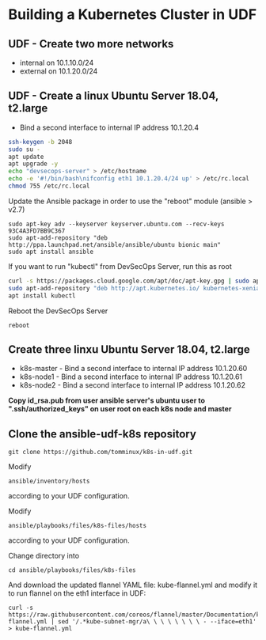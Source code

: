 # Building a Kubernetes Cluster in UDF

## UDF - Create two more networks
* internal on 10.1.10.0/24
* external on 10.1.20.0/24

## UDF - Create a linux Ubuntu Server 18.04, t2.large

* Bind a second interface to internal IP address 10.1.20.4

```bash
ssh-keygen -b 2048
sudo su -
apt update
apt upgrade -y
echo "devsecops-server" > /etc/hostname
echo -e '#!/bin/bash\nifconfig eth1 10.1.20.4/24 up' > /etc/rc.local
chmod 755 /etc/rc.local
```

Update the Ansible package in order to use the "reboot" module (ansible > v2.7)

```
sudo apt-key adv --keyserver keyserver.ubuntu.com --recv-keys 93C4A3FD7BB9C367
sudo apt-add-repository "deb http://ppa.launchpad.net/ansible/ansible/ubuntu bionic main"
sudo apt install ansible
```

If you want to run "kubectl" from DevSecOps Server, run this as root

```bash
curl -s https://packages.cloud.google.com/apt/doc/apt-key.gpg | sudo apt-key add
sudo apt-add-repository "deb http://apt.kubernetes.io/ kubernetes-xenial main"
apt install kubectl
```

Reboot the DevSecOps Server

    reboot

## Create three linxu Ubuntu Server 18.04, t2.large
* k8s-master -  Bind a second interface to internal IP address 10.1.20.60
* k8s-node1 -  Bind a second interface to internal IP address 10.1.20.61
* k8s-node2 -  Bind a second interface to internal IP address 10.1.20.62

**Copy id_rsa.pub from user ansible server's ubuntu user to ".ssh/authorized_keys" on user root on each k8s node and master**

## Clone the ansible-udf-k8s repository

    git clone https://github.com/tomminux/k8s-in-udf.git
    
Modify 

    ansible/inventory/hosts

according to your UDF configuration. 

Modify

    ansible/playbooks/files/k8s-files/hosts

according to your UDF configuration. 

Change directory into

    cd ansible/playbooks/files/k8s-files
    
And download the updated flannel YAML file: kube-flannel.yml and modify it to run flannel on the eth1 interface in UDF:

    curl -s https://raw.githubusercontent.com/coreos/flannel/master/Documentation/kube-flannel.yml | sed '/.*kube-subnet-mgr/a\ \ \ \ \ \ \ \ - --iface=eth1' > kube-flannel.yml



